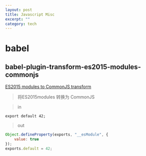 ```yaml
---
layout: post
title: Javascript Misc
excerpt: ""
category: tech
---
```



# babel

## babel-plugin-transform-es2015-modules-commonjs
[ES2015 modules to CommonJS transform](http://babeljs.io/docs/plugins/transform-es2015-modules-commonjs/)
> 将ES2015modules 转换为 CommonJS

> in
```
export default 42;
```

> out
```javascript
Object.defineProperty(exports, "__esModule", {
    value: true
});
exports.default = 42;
```